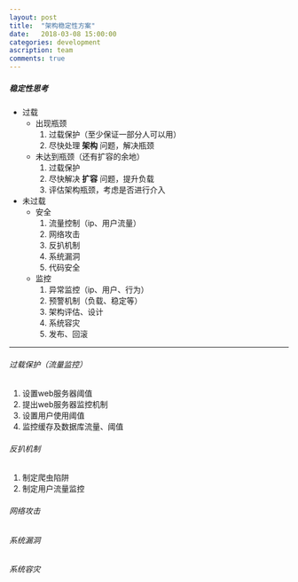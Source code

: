 ```yaml
---
layout: post
title:  "架构稳定性方案"
date:   2018-03-08 15:00:00
categories: development
ascription: team
comments: true
---
```


##### 稳定性思考
* 过载
	* 出现瓶颈
		1. 过载保护（至少保证一部分人可以用）
		2. 尽快处理 **架构** 问题，解决瓶颈
	* 未达到瓶颈（还有扩容的余地）
		1. 过载保护
		2. 尽快解决 **扩容** 问题，提升负载
		3. 评估架构瓶颈，考虑是否进行介入
* 未过载
	* 安全
		1. 流量控制（ip、用户流量）
		2. 网络攻击
		3. 反扒机制
		4. 系统漏洞
		5. 代码安全
	* 监控
		1. 异常监控（ip、用户、行为）
		2. 预警机制（负载、稳定等）
		3. 架构评估、设计
		4. 系统容灾
		5. 发布、回滚


---

###### 过载保护（流量监控）
1. 设置web服务器阈值
2. 提出web服务器监控机制
3. 设置用户使用阈值
4. 监控缓存及数据库流量、阈值

###### 反扒机制
1. 制定爬虫陷阱
2. 制定用户流量监控

###### 网络攻击

###### 系统漏洞

###### 系统容灾
